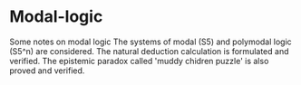 # Modal-logic
Some notes on modal logic
The systems of modal (S5) and polymodal logic (S5^n) are considered. The natural deduction calculation is formulated and verified.
The epistemic paradox called 'muddy chidren puzzle' is also proved and verified.
